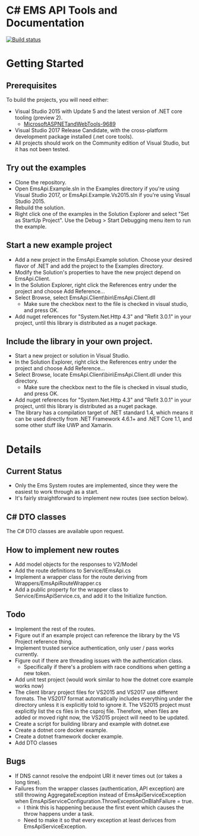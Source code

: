 # C\# EMS API Tools and Documentation

[![Build status](https://ci.appveyor.com/api/projects/status/d57rbp4jff31hvlw/branch/csharp-client?svg=true)](https://ci.appveyor.com/project/c-owens/ems-api-sdk/branch/csharp-client)

# Getting Started

## Prerequisites
To build the projects, you will need either:
* Visual Studio 2015 with Update 5 and the latest version of .NET core tooling (preview 2).
	* [MicrosoftASPNETandWebTools-9689](https://marketplace.visualstudio.com/items?itemName=JacquesEloff.MicrosoftASPNETandWebTools-9689)
* Visual Studio 2017 Release Candidate, with the cross-platform development package installed (.net core tools).
* All projects should work on the Community edition of Visual Studio, but it has not been tested.

## Try out the examples
* Clone the repository.
* Open EmsApi.Example.sln in the Examples directory if you're using Visual Studio 2017, or EmsApi.Example.Vs2015.sln if you're using Visual Studio 2015.
* Rebuild the solution.
* Right click one of the examples in the Solution Explorer and select "Set as StartUp Project". Use the Debug > Start Debugging menu item to run the example.

## Start a new example project
* Add a new project in the EmsApi.Example solution. Choose your desired flavor of .NET and add the project to the Examples directory.
* Modify the Solution's properties to have the new project depend on EmsApi.Client.
* In the Solution Explorer, right click the References entry under the project and choose Add Reference...
* Select Browse, select EmsApi.Client\bin\EmsApi.Client.dll
	* Make sure the checkbox next to the file is checked in visual studio, and press OK.
* Add nuget references for "System.Net.Http 4.3" and "Refit 3.0.1" in your project, until this library is distributed as a nuget package.

## Include the library in your own project.
* Start a new project or solution in Visual Studio.
* In the Solution Explorer, right click the References entry under the project and choose Add Reference...
* Select Browse, locate EmsApi.Client\bin\EmsApi.Client.dll under this directory.
	* Make sure the checkbox next to the file is checked in visual studio, and press OK.
* Add nuget references for "System.Net.Http 4.3" and "Refit 3.0.1" in your project, until this library is distributed as a nuget package.
* The library has a compilation target of .NET standard 1.4, which means it can be used directly from .NET Framework 4.6.1+ and .NET Core 1.1, and some other stuff like UWP and Xamarin.

# Details

## Current Status
* Only the Ems System routes are implemented, since they were the easiest to work through as a start. 
* It's fairly straightforward to implement new routes (see section below).

## C\# DTO classes
The C\# DTO classes are available upon request.		

## How to implement new routes
* Add model objects for the responses to V2/Model
* Add the route definitions to Service/IEmsApi.cs
* Implement a wrapper class for the route deriving from Wrappers/EmsApiRouteWrapper.cs
* Add a public property for the wrapper class to Service/EmsApiService.cs, and add it to the Initialize function.

## Todo
* Implement the rest of the routes.
* Figure out if an example project can reference the library by the VS Project reference thing.
* Implement trusted service authentication, only user / pass works currently.
* Figure out if there are threading issues with the authentication class.
    * Specifically if there's a problem with race conditions when getting a new token.
* Add unit test project (would work similar to how the dotnet core example works now)
* The client library project files for VS2015 and VS2017 use different formats. The VS2017 format automatically includes everything under the directory unless it is explicitly told to ignore it. The VS2015 project must explicitly list the cs files in the csproj file. Therefore, when files are added or moved right now, the VS2015 project will need to be updated.
* Create a script for building library and example with dotnet.exe
* Create a dotnet core docker example.
* Create a dotnet framework docker example.
* Add DTO classes

## Bugs
* If DNS cannot resolve the endpoint URI it never times out (or takes a long time).
* Failures from the wrapper classes (authentication, API exception) are still throwing AggregateException instead of EmsApiServiceException when EmsApiServiceConfiguration.ThrowExceptionOnBlahFailure = true.
	* I think this is happening because the first event which causes the throw happens under a task.
	* Need to make it so that every exception at least derivces from EmsApiServiceException.